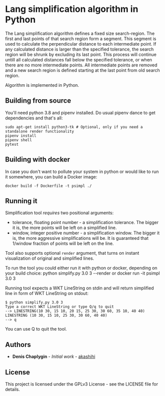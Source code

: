 # Lang simplification algorithm in Python

The Lang simplification algorithm defines a fixed size search-region. The first and last points of that search region 
form a segment. This segment is used to calculate the perpendicular distance to each intermediate point. 
If any calculated distance is larger than the specified tolerance, the search region will be shrunk by excluding its 
last point. This process will continue untill all calculated distances fall below the specified tolerance, 
or when there are no more intermediate points. All intermediate points are removed and a new search region 
is defined starting at the last point from old search region.

Algorithm is implemented in Python.

## Building from source

You'll need python 3.8 and pipenv installed. Do usual pipenv dance to get dependencies and that's all:

    sudo apt-get install python3-tk # Optional, only if you need a standalone render functionality
    pipenv install
    pipenv shell
    pytest

## Building with docker

In case you don't want to pollute your system in python or would like to run it somewhere, you can build a Docker image:

    docker build -f Dockerfile -t psimpl ./

## Running it

Simplification tool _requires_ two positional arguments:

* tolerance, floating point number - a simplification tolerance. The bigger it is, the more points will be left on 
    a simplified line.
* window, integer positive number - a simplification window. The bigger it is, the more aggressive simplifications will be.
    It is guaranteed that 1/window fraction of points will be left on the line.
    
Tool also supports optional `render` argument, that turns on instant visualization of original and simplified lines.

To run the tool you could either run it with python or docker, depending on your build choice:
    python simplify.py 3.0 3 --render
or
    docker run -it psimpl 3.0 3
    
Running tool expects a WKT LineString on stdin and will return simplified line in form of WKT LineString on stdout:

    $ python simplify.py 3.0 3   
    Type a correct WKT LineString or type Q/q to quit
    --> LINESTRING(10 30, 15 10, 20 15, 25 30, 30 60, 35 10, 40 40)
    LINESTRING (10 30, 15 10, 25 30, 30 60, 40 40)
    --> q                                                                              

You can use Q to quit the tool.

## Authors

* **Denis Chaplygin** - *Initial work* - [akashihi](https://github.com/akashihi)

## License

This project is licensed under the GPLv3 License - see the LICENSE file for details.